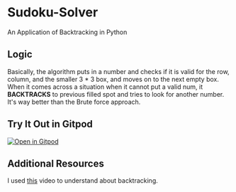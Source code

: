# Sudoku-Solver
An Application of Backtracking in Python

## Logic
Basically, the algorithm puts in a number and checks if it is valid for the row, column, and the smaller 3 * 3 box, and moves on to the next empty box. When it comes across a situation when it cannot put a valid num, it **BACKTRACKS** to previous filled spot and tries to look for another number. It's way better than the Brute force approach. 

## Try It Out in Gitpod
[![Open in Gitpod](https://gitpod.io/button/open-in-gitpod.svg)](https://gitpod.io/#https://github.com/lakshits11/Sudoku-Solver)

## Additional Resources
I used [this](https://www.youtube.com/watch?v=eqUwSA0xI-s&list=PLzMcBGfZo4-kE3aF6Y0wNBNih7hWRAU2o&index=2&t=0s) video to understand about backtracking.
